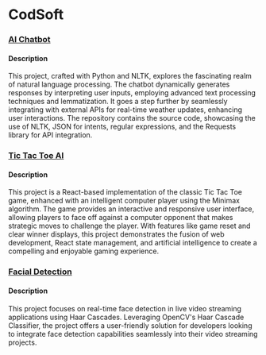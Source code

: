 # CodSoft
### [AI Chatbot](https://github.com/Disha-Baghel/CodSoft/tree/main/AI%20Chatbot)
#### Description 
This project, crafted with Python and NLTK, explores the fascinating realm of natural language processing. The chatbot dynamically generates responses by interpreting user inputs, employing advanced text processing techniques and lemmatization. It goes a step further by seamlessly integrating with external APIs for real-time weather updates, enhancing user interactions. The repository contains the source code, showcasing the use of NLTK, JSON for intents, regular expressions, and the Requests library for API integration.
### [Tic Tac Toe AI](https://github.com/Disha-Baghel/CodSoft/tree/main/tic-tac-toe-ai)
#### Description
This project is a React-based implementation of the classic Tic Tac Toe game, enhanced with an intelligent computer player using the Minimax algorithm. The game provides an interactive and responsive user interface, allowing players to face off against a computer opponent that makes strategic moves to challenge the player. With features like game reset and clear winner displays, this project demonstrates the fusion of web development, React state management, and artificial intelligence to create a compelling and enjoyable gaming experience.
### [Facial Detection](https://github.com/Disha-Baghel/CodSoft/tree/main/Facial%20Detection)
#### Description
This project focuses on real-time face detection in live video streaming applications using Haar Cascades. Leveraging OpenCV's Haar Cascade Classifier, the project offers a user-friendly solution for developers looking to integrate face detection capabilities seamlessly into their video streaming projects.
